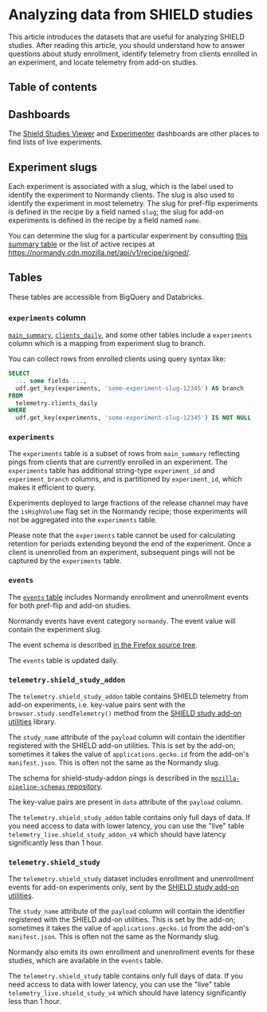 # Analyzing data from SHIELD studies

This article introduces the datasets that are useful for analyzing SHIELD studies.
After reading this article,
you should understand how to answer questions about
study enrollment,
identify telemetry from clients enrolled in an experiment,
and locate telemetry from add-on studies.

## Table of contents

<!-- toc -->

## Dashboards

The [Shield Studies Viewer] and [Experimenter] dashboards
are other places to find lists of live experiments.

[Shield Studies Viewer]: BROKEN:https://strategy-and-insights.mozilla.com/shield-studies/index.html
[Experimenter]: https://experimenter.services.mozilla.com/

## Experiment slugs

Each experiment is associated with a slug,
which is the label used to identify the experiment to Normandy clients.
The slug is also used to identify the experiment in most telemetry.
The slug for pref-flip experiments is defined in the recipe by a field named `slug`;
the slug for add-on experiments is defined in the recipe by a field named `name`.

You can determine the slug for a particular experiment by consulting
[this summary table](https://metrics.mozilla.com/~sguha/report/normandy_recipes.html)
or the list of active recipes at
https://normandy.cdn.mozilla.net/api/v1/recipe/signed/.

## Tables

These tables are accessible from BigQuery and Databricks.

### `experiments` column

[`main_summary`](batch_view/main_summary/reference.md),
[`clients_daily`](batch_view/clients_daily/reference.md),
and some other tables
include a `experiments` column
which is a mapping from experiment slug to branch.

You can collect rows from enrolled clients using query syntax like:

```sql
SELECT
  ... some fields ...,
  udf.get_key(experiments, 'some-experiment-slug-12345') AS branch
FROM
  telemetry.clients_daily
WHERE
  udf.get_key(experiments, 'some-experiment-slug-12345') IS NOT NULL
```

### `experiments`

The `experiments` table is a subset of rows from `main_summary`
reflecting pings from clients that are currently enrolled in an experiment.
The `experiments` table has additional string-type
`experiment_id` and `experiment_branch` columns,
and is partitioned by `experiment_id`, which makes it efficient to query.

Experiments deployed to large fractions of the release channel
may have the `isHighVolume` flag set in the Normandy recipe;
those experiments will not be aggregated into the `experiments` table.

Please note that the `experiments` table cannot be used
for calculating retention for periods extending beyond
the end of the experiment.
Once a client is unenrolled from an experiment,
subsequent pings will not be captured by the `experiments` table.

### `events`

The [`events` table](batch_view/events/reference.md) includes
Normandy enrollment and unenrollment events
for both pref-flip and add-on studies.

Normandy events have event category `normandy`.
The event value will contain the experiment slug.

The event schema is described
[in the Firefox source tree](https://hg.mozilla.org/mozilla-central/file/tip/toolkit/components/normandy/lib/TelemetryEvents.jsm).

The `events` table is updated daily.

### `telemetry.shield_study_addon`

The `telemetry.shield_study_addon` table contains SHIELD telemetry from add-on experiments,
i.e. key-value pairs sent with the
`browser.study.sendTelemetry()` method from the
[SHIELD study add-on utilities](https://github.com/mozilla/shield-studies-addon-utils/)
library.

The `study_name` attribute of the `payload` column will contain the identifier
registered with the SHIELD add-on utilities.
This is set by the add-on; sometimes it takes the value of
`applications.gecko.id` from the add-on's `manifest.json`.
This is often not the same as the Normandy slug.

The schema for shield-study-addon pings is described in the
[`mozilla-pipeline-schemas` repository](https://github.com/mozilla-services/mozilla-pipeline-schemas/tree/master/schemas/telemetry/shield-study-addon).

The key-value pairs are present in `data` attribute of the `payload` column.

The `telemetry.shield_study_addon` table contains only full days of data.
If you need access to data with lower latency, you can use the "live" table
`telemetry_live.shield_study_addon_v4` which should have latency significantly
less than 1 hour.

### `telemetry.shield_study`

The `telemetry.shield_study` dataset includes
enrollment and unenrollment events for add-on experiments only,
sent by the [SHIELD study add-on utilities](https://github.com/mozilla/shield-studies-addon-utils/).

The `study_name` attribute of the `payload` column will contain the identifier
registered with the SHIELD add-on utilities.
This is set by the add-on; sometimes it takes the value of
`applications.gecko.id` from the add-on's `manifest.json`.
This is often not the same as the Normandy slug.

Normandy also emits its own enrollment and unenrollment events for these studies,
which are available in the `events` table.

The `telemetry.shield_study` table contains only full days of data.
If you need access to data with lower latency, you can use the "live" table
`telemetry_live.shield_study_v4` which should have latency significantly
less than 1 hour.
